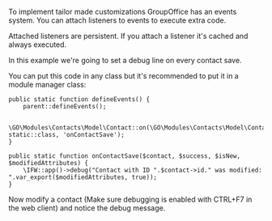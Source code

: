 To implement tailor made customizations GroupOffice has an events system. You can
attach listeners to events to execute extra code.

Attached listeners are persistent. If you attach a listener it's cached and 
always executed.

In this example we're going to set a debug line on every contact save.

You can put this code in any class but it's recommended to put it in a module 
manager class:

```````````````````````````````````````````````````````````````````````````````
public static function defineEvents() {		
	parent::defineEvents();

	\GO\Modules\Contacts\Model\Contact::on(\GO\Modules\Contacts\Model\Contact::EVENT_AFTER_SAVE, static::class, 'onContactSave');
}

public static function onContactSave($contact, $success, $isNew, $modifiedAttributes) {
	\IFW::app()->debug("Contact with ID ".$contact->id." was modified: ".var_export($modifiedAttributes, true));
}
````````````````````````````````````````````````````````````````````````````````

Now modify a contact (Make sure debugging is enabled with CTRL+F7 in the web 
client) and notice the debug message.